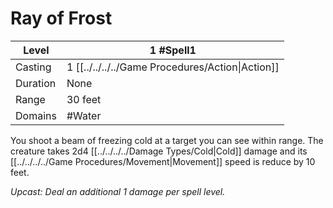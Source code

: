 # Ray of Frost

| Level     | 1 #Spell1                                        |
| --------- | ------------------------------------------------ |
| Casting   | 1 [[../../../../Game Procedures/Action\|Action]] |
| Duration  | None                                             |
| Range     | 30 feet                                          |
| Domains   | #Water                                           |

You shoot a beam of freezing cold at a target you can see within range. The creature takes 2d4 [[../../../../Damage Types/Cold\|Cold]] damage and its [[../../../../Game Procedures/Movement\|Movement]] speed is reduce by 10 feet.

*Upcast: Deal an additional 1 damage per spell level.*